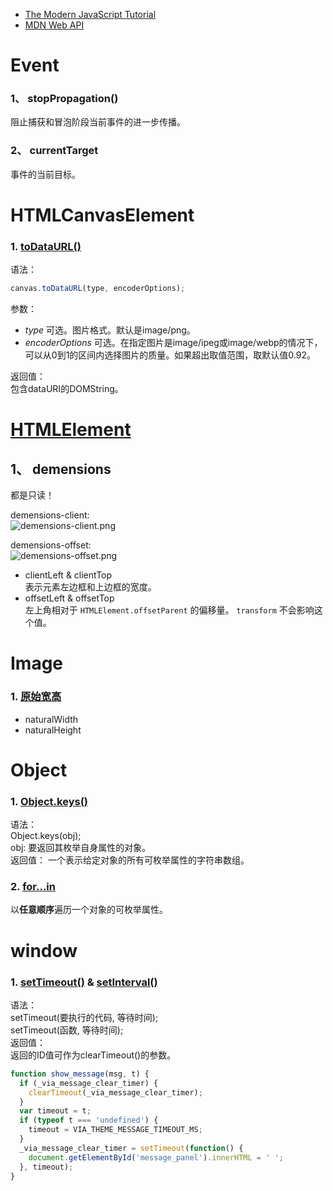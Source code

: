 * [The Modern JavaScript Tutorial](https://github.com/nonelittlesong/study-web/edit/master/JavaScripts/README.md)
* [MDN Web API](https://developer.mozilla.org/zh-CN/docs/Web/API)


# Event
### 1、 stopPropagation()
阻止捕获和冒泡阶段当前事件的进一步传播。  
### 2、 currentTarget
事件的当前目标。  


# HTMLCanvasElement
### 1. [toDataURL()](https://developer.mozilla.org/zh-CN/docs/Web/API/HTMLCanvasElement/toDataURL)
语法：  
```js
canvas.toDataURL(type, encoderOptions);
```
参数：  
* *type* 可选。图片格式。默认是image/png。  
* *encoderOptions* 可选。在指定图片是image/ipeg或image/webp的情况下，可以从0到1的区间内选择图片的质量。如果超出取值范围，取默认值0.92。  

返回值：  
包含dataURI的DOMString。  

# [HTMLElement](https://developer.mozilla.org/zh-CN/docs/Web/API/HTMLElement)
## 1、 demensions
都是只读！  

demensions-client:  
![demensions-client.png](https://github.com/nonelittlesong/study-resources/blob/master/images/JS/Dimensions-client.png)  

demensions-offset:  
![demensions-offset.png](https://github.com/nonelittlesong/study-resources/blob/master/images/JS/Dimensions-offset.png)

- clientLeft & clientTop  
  表示元素左边框和上边框的宽度。  
- offsetLeft & offsetTop  
  左上角相对于 `HTMLElement.offsetParent` 的偏移量。 `transform` 不会影响这个值。  
  
# Image
### 1. [原始宽高](https://www.cnblogs.com/snandy/p/3704218.html)
* naturalWidth
* naturalHeight


# Object
### 1. [Object.keys()](https://developer.mozilla.org/zh-CN/docs/Web/JavaScript/Reference/Global_Objects/Object/keys)
语法：  
Object.keys(obj);  
obj: 要返回其枚举自身属性的对象。  
返回值： 一个表示给定对象的所有可枚举属性的字符串数组。  

### 2. [for...in](https://developer.mozilla.org/zh-CN/docs/Web/JavaScript/Reference/Statements/for...in)  
以**任意顺序**遍历一个对象的可枚举属性。  


# window
### 1. [setTimeout()](http://www.runoob.com/w3cnote/javascript-settimeout-usage.html) & [setInterval()](https://developer.mozilla.org/zh-CN/docs/Web/API/Window/setInterval)
语法：  
setTimeout(要执行的代码, 等待时间);  
setTimeout(函数, 等待时间);  
返回值：  
返回的ID值可作为clearTimeout()的参数。  
```js
function show_message(msg, t) {
  if (_via_message_clear_timer) {
    clearTimeout(_via_message_clear_timer);
  }
  var timeout = t;
  if (typeof t === 'undefined') {
    timeout = VIA_THEME_MESSAGE_TIMEOUT_MS;
  }
  _via_message_clear_timer = setTimeout(function() {
    document.getElementById('message_panel').innerHTML = ' ';
  }, timeout);
}
```
  


